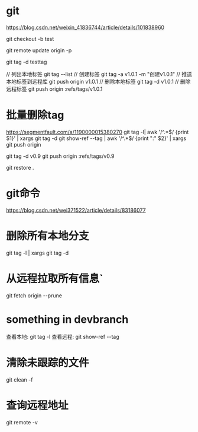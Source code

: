 # git

https://blog.csdn.net/weixin_41836744/article/details/101838960

git checkout -b test

git remote update origin -p

git tag -d testtag

// 列出本地标签
git tag --list
// 创建标签
git tag -a v1.0.1 -m "创建v1.0.1"
// 推送本地标签到远程库
git push origin v1.0.1
// 删除本地标签
git tag -d v1.0.1
// 删除远程标签
git push origin  :refs/tags/v1.0.1

# 批量删除tag
https://segmentfault.com/a/1190000015380270
git tag -l| awk '/^.*$/ {print $1}' | xargs git tag -d
git show-ref --tag | awk '/^.*$/ {print ":" $2}' | xargs git push origin

git tag -d v0.9
git push origin :refs/tags/v0.9

git restore .

# git命令
https://blog.csdn.net/wei371522/article/details/83186077

# 删除所有本地分支
git tag -l | xargs git tag -d

# 从远程拉取所有信息`
git fetch origin --prune

# something in devbranch

查看本地: 
git tag -l
查看远程: 
git show-ref --tag

# 清除未跟踪的文件
git  clean  -f

# 查询远程地址
git  remote -v
